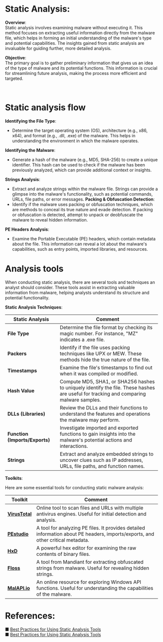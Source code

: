 # Static Analysis: 
**Overview**: <br>
Static analysis involves examining malware without executing it. This method focuses on extracting useful information directly from the malware file, which helps in forming an initial understanding of the malware's type and potential capabilities. The insights gained from static analysis are invaluable for guiding further, more detailed analysis.


**Objective**: <br>
The primary goal is to gather preliminary information that gives us an idea of the type of malware and its potential functions. This information is crucial for streamlining future analysis, making the process more efficient and targeted.

<br>

# Static analysis flow

**Identifying the File Type**:<br>
- Determine the target operating system (OS), architecture (e.g., x86, x64), and format (e.g., .dll, .exe) of the malware. This helps in understanding the environment in which the malware operates.

**Identifying the Malware**: <br>
- Generate a hash of the malware (e.g., MD5, SHA-256) to create a unique identifier. This hash can be used to check if the malware has been previously analyzed, which can provide additional context or insights.

**Strings Analysis**:<br>
- Extract and analyze strings within the malware file. Strings can provide a glimpse into the malware's functionality, such as potential commands, URLs, file paths, or error messages.
**Packing & Obfuscation Detection**: <br>
- Identify if the malware uses packing or obfuscation techniques, which are methods to conceal its true nature and evade detection. If packing or obfuscation is detected, attempt to unpack or deobfuscate the malware to reveal hidden information.

**PE Headers Analysis**: <br>
- Examine the Portable Executable (PE) headers, which contain metadata about the file. This information can reveal a lot about the malware's capabilities, such as entry points, imported libraries, and resources.

# Analysis tools 
When conducting static analysis, there are several tools and techniques an analyst should consider. These tools assist in extracting valuable information from malware, helping analysts understand its structure and potential functionality.

**Static Analysis Techniques**: <br>

| **Static Analysis**       | **Comment**                                                                                   |
| ------------------------- | -------------------------------------------------------------------------------------------------- |
| **File Type**             | Determine the file format by checking its magic number. For instance, "MZ" indicates a .exe file. |
| **Packers**               | Identify if the file uses packing techniques like UPX or MEW. These methods hide the true nature of the file. |
| **Timestamps**            | Examine the file's timestamps to find out when it was compiled or modified.                      |
| **Hash Value**            | Compute MD5, SHA1, or SHA256 hashes to uniquely identify the file. These hashes are useful for tracking and comparing malware samples. |
| **DLLs (Libraries)**      | Review the DLLs and their functions to understand the features and operations the malware may perform. |
| **Function (Imports/Exports)** | Investigate imported and exported functions to gain insights into the malware's potential actions and interactions. |
| **Strings**               | Extract and analyze embedded strings to uncover clues such as IP addresses, URLs, file paths, and function names. |


**Toolkits**: <br>

Here are some essential tools for conducting static malware analysis:

| **Toolkit**       | **Comment**                                                                                       |
| ----------------- | ------------------------------------------------------------------------------------------------- |
| **[VirusTotal](https://www.virustotal.com/gui/home/upload)** | Online tool to scan files and URLs with multiple antivirus engines. Useful for initial detection and analysis. |
| **[PEstudio](https://www.varonis.com/blog/pestudio)**      | A tool for analyzing PE files. It provides detailed information about PE headers, imports/exports, and other critical metadata. |
| **[HxD](https://mh-nexus.de/en/downloads.php?product=HxD20)** | A powerful hex editor for examining the raw contents of binary files. |
| **[Floss](https://github.com/mandiant/flare-floss/releases)** | A tool from Mandiant for extracting obfuscated strings from malware. Useful for revealing hidden strings. |
| **[MalAPI.io](https://malapi.io/)** | An online resource for exploring Windows API functions. Useful for understanding the capabilities of the malware. |






# References: 

■ [Best Practices for Using Static Analysis Tools](https://www.parasoft.com/blog/best-practices-for-using-static-analysis-tools/)
<br>
■ [Best Practices for Using Static Analysis Tools](https://www.parasoft.com/blog/best-practices-for-using-static-analysis-tools/)
<br>